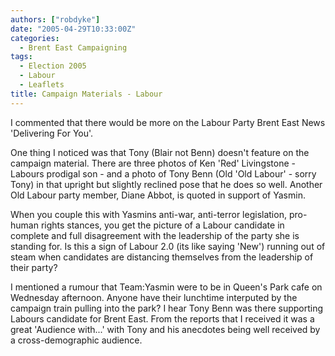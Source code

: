 ```yaml
---
authors: ["robdyke"]
date: "2005-04-29T10:33:00Z"
categories:
  - Brent East Campaigning
tags:
  - Election 2005
  - Labour
  - Leaflets
title: Campaign Materials - Labour
---
```

I commented that there would be more on the Labour Party Brent East News 'Delivering For You'.

One thing I noticed was that Tony (Blair not Benn) doesn't feature on the campaign material. There are three photos of Ken 'Red' Livingstone - Labours prodigal son - and a photo of Tony Benn (Old 'Old Labour' - sorry Tony) in that upright but slightly reclined pose that he does so well. Another Old Labour party member, Diane Abbot, is quoted in support of Yasmin.

When you couple this with Yasmins anti-war, anti-terror legislation, pro-human rights stances, you get the picture of a Labour candidate in complete and full disagreement with the leadership of the party she is standing for. Is this a sign of Labour 2.0 (its like saying 'New') running out of steam when candidates are distancing themselves from the leadership of their party?

I mentioned a rumour that Team:Yasmin were to be in Queen's Park cafe on Wednesday afternoon. Anyone have their lunchtime interputed by the campaign train pulling into the park? I hear Tony Benn was there supporting Labours candidate for Brent East. From the reports that I received it was a great 'Audience with...' with Tony and his anecdotes being well received by a cross-demographic audience.